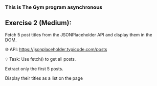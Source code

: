 ### This is The Gym program asynchronous
 

## Exercise 2 (Medium):
Fetch 5 post titles from the JSONPlaceholder API and display them in the DOM.

🌐 API:
https://jsonplaceholder.typicode.com/posts

💡 Task:
Use fetch() to get all posts.

Extract only the first 5 posts.

Display their titles as a list on the page